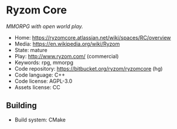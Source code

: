 # Ryzom Core

_MMORPG with open world play._

- Home: https://ryzomcore.atlassian.net/wiki/spaces/RC/overview
- Media: https://en.wikipedia.org/wiki/Ryzom
- State: mature
- Play: http://www.ryzom.com/ (commercial)
- Keywords: rpg, mmorpg
- Code repository: https://bitbucket.org/ryzom/ryzomcore (hg)
- Code language: C++
- Code license: AGPL-3.0
- Assets license: CC

## Building

- Build system: CMake